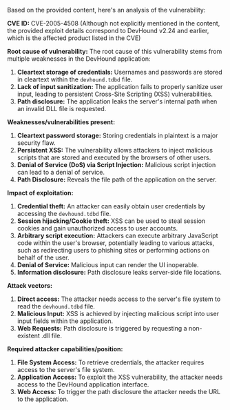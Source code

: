 Based on the provided content, here's an analysis of the vulnerability:

**CVE ID:** CVE-2005-4508 (Although not explicitly mentioned in the content, the provided exploit details correspond to DevHound v2.24 and earlier, which is the affected product listed in the CVE)

**Root cause of vulnerability:**
The root cause of this vulnerability stems from multiple weaknesses in the DevHound application:
1.  **Cleartext storage of credentials:** Usernames and passwords are stored in cleartext within the `devhound.tdbd` file.
2.  **Lack of input sanitization:** The application fails to properly sanitize user input, leading to persistent Cross-Site Scripting (XSS) vulnerabilities.
3.  **Path disclosure:** The application leaks the server's internal path when an invalid DLL file is requested.

**Weaknesses/vulnerabilities present:**
1.  **Cleartext password storage:** Storing credentials in plaintext is a major security flaw.
2.  **Persistent XSS:** The vulnerability allows attackers to inject malicious scripts that are stored and executed by the browsers of other users.
3.  **Denial of Service (DoS) via Script Injection:** Malicious script injection can lead to a denial of service.
4.  **Path Disclosure:** Reveals the file path of the application on the server.

**Impact of exploitation:**
1.  **Credential theft:** An attacker can easily obtain user credentials by accessing the `devhound.tdbd` file.
2.  **Session hijacking/Cookie theft:**  XSS can be used to steal session cookies and gain unauthorized access to user accounts.
3.  **Arbitrary script execution:** Attackers can execute arbitrary JavaScript code within the user's browser, potentially leading to various attacks, such as redirecting users to phishing sites or performing actions on behalf of the user.
4.  **Denial of Service:** Malicious input can render the UI inoperable.
5.  **Information disclosure:** Path disclosure leaks server-side file locations.

**Attack vectors:**
1.  **Direct access:** The attacker needs access to the server's file system to read the `devhound.tdbd` file.
2.  **Malicious Input:**  XSS is achieved by injecting malicious script into user input fields within the application.
3.  **Web Requests:** Path disclosure is triggered by requesting a non-existent .dll file.

**Required attacker capabilities/position:**
1.  **File System Access:**  To retrieve credentials, the attacker requires access to the server's file system.
2.  **Application Access:** To exploit the XSS vulnerability, the attacker needs access to the DevHound application interface.
3.  **Web Access:** To trigger the path disclosure the attacker needs the URL to the application.